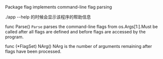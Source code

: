 Package flag implements command-line flag parsing

./app --help 的时候会显示该程序的帮助信息

func Parse()
    `Parse` parses the command-line flags from os.Args[1:].Must be called after all flags are defined and before flags are accessed by the program.

func (*FlagSet) NArg()
    NArg is the number of arguments remaining after flags have been processed.